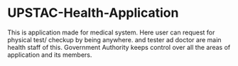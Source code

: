 # UPSTAC-Health-Application
This is application made for medical system. Here user can request for physical test/ checkup by being anywhere. and tester ad doctor are main health staff of this. Government Authority keeps control over all the areas of application and its members.
